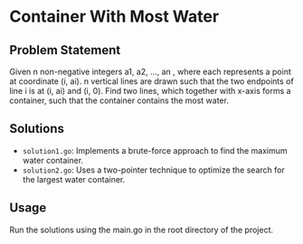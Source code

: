 # Container With Most Water

## Problem Statement

Given n non-negative integers a1, a2, ..., an , where each represents a point at coordinate (i, ai). n vertical lines are drawn such that the two endpoints of line i is at (i, ai) and (i, 0). Find two lines, which together with x-axis forms a container, such that the container contains the most water.

## Solutions

- `solution1.go`: Implements a brute-force approach to find the maximum water container.
- `solution2.go`: Uses a two-pointer technique to optimize the search for the largest water container.

## Usage

Run the solutions using the main.go in the root directory of the project.
